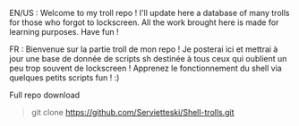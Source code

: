 EN/US : Welcome to my troll repo ! I'll update here a database of many trolls for those who forgot to lockscreen.
All the work brought here is made for learning purposes.
Have fun !

FR : Bienvenue sur la partie troll de mon repo ! Je posterai ici et mettrai à jour une base de donnée de scripts sh destinée à tous ceux qui oublient un peu trop souvent de lockscreen ! Apprenez le fonctionnement du shell via quelques petits scripts
fun ! :)


Full repo download 

> git clone https://github.com/Servietteski/Shell-trolls.git
